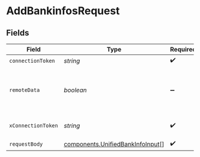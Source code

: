 # AddBankinfosRequest


## Fields

| Field                                                                                | Type                                                                                 | Required                                                                             | Description                                                                          |
| ------------------------------------------------------------------------------------ | ------------------------------------------------------------------------------------ | ------------------------------------------------------------------------------------ | ------------------------------------------------------------------------------------ |
| `connectionToken`                                                                    | *string*                                                                             | :heavy_check_mark:                                                                   | N/A                                                                                  |
| `remoteData`                                                                         | *boolean*                                                                            | :heavy_minus_sign:                                                                   | Set to true to include data from the original Hris software.                         |
| `xConnectionToken`                                                                   | *string*                                                                             | :heavy_check_mark:                                                                   | The connection token                                                                 |
| `requestBody`                                                                        | [components.UnifiedBankInfoInput](../../models/components/unifiedbankinfoinput.md)[] | :heavy_check_mark:                                                                   | N/A                                                                                  |